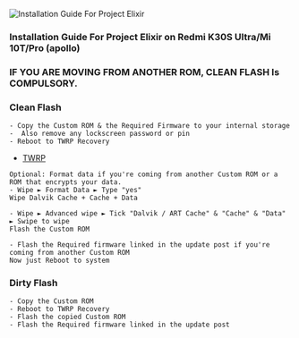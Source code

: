 ![Installation Guide For Project Elixir](https://i.imgur.com/3UmK6nS.png "Installation")

### Installation Guide For Project Elixir on Redmi K30S Ultra/Mi 10T/Pro (apollo)

### IF YOU ARE MOVING FROM ANOTHER ROM, CLEAN FLASH Is COMPULSORY.

### Clean Flash 
```
- Copy the Custom ROM & the Required Firmware to your internal storage
-  Also remove any lockscreen password or pin
- Reboot to TWRP Recovery
```
- [TWRP](https://t.me/Mi10TSeriesUpdates/392)

```
Optional: Format data if you're coming from another Custom ROM or a ROM that encrypts your data.
- Wipe ► Format Data ► Type "yes"
Wipe Dalvik Cache + Cache + Data

- Wipe ► Advanced wipe ► Tick "Dalvik / ART Cache" & "Cache" & "Data" ► Swipe to wipe
Flash the Custom ROM

- Flash the Required firmware linked in the update post if you're coming from another Custom ROM
Now just Reboot to system
```

### Dirty Flash

```
- Copy the Custom ROM
- Reboot to TWRP Recovery
- Flash the copied Custom ROM
- Flash the Required firmware linked in the update post
```
